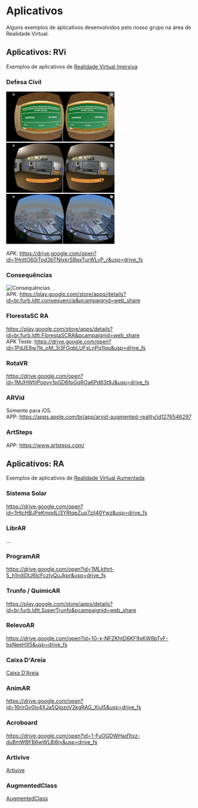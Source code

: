 # Aplicativos

Alguns exemplos de aplicativos desenvolvidos pelo nosso grupo na área de Realidade Virtual.  

## Aplicativos: RVi

Exemplos de aplicativos de [Realidade Virtual Imersiva](./RealidadeVirtualImersiva.md)  

### Defesa Civil

![DefesaCivil_Entrada](Nossos/DefesaCivil_Entrada.png)  
![DefesaCivil_Casa](Nossos/DefesaCivil_Casa.png)  
![DefesaCivil_helicoptero](Nossos/DefesaCivil_helicoptero.png)  

APK: <https://drive.google.com/open?id=1HnItO60iTpd3bTNIxkrSBpxTurWLvP_r&usp=drive_fs>  

### Consequências

![Consequências](img_Consequências.png)  
APK: <https://play.google.com/store/apps/details?id=br.furb.ldtt.consequencia&pcampaignid=web_share>  

### FlorestaSC RA

<https://play.google.com/store/apps/details?id=br.furb.ldtt.FlorestaSCRA&pcampaignid=web_share>  
APK Teste: <https://drive.google.com/open?id=1PdJE8w7lk_oM_3i3FGqbLUFsLnPq1lqu&usp=drive_fs>  

### RotaVR

<https://drive.google.com/open?id=1MJHWtljPopyy1pGD6fpGqROa6Pd63t9J&usp=drive_fs>  

### ARVid

Somente para iOS.  
APP: <https://apps.apple.com/br/app/arvid-augmented-reality/id1276546297>  

### ArtSteps

APP: <https://www.artsteps.com/>  

## Aplicativos: RA

Exemplos de aplicativos de [Realidade Virtual Aumentada](./RealidadeVirtualAumentada.md)  

### Sistema Solar

<https://drive.google.com/open?id=1HtcHBJPeKmqdLl3YRtqeZuq7zjI40Ywz&usp=drive_fs>  

### LibrAR

...  

### ProgramAR

<https://drive.google.com/open?id=1MLkthrt-5_h1ndjDtJ6IcFczIvQuJkpr&usp=drive_fs>  

### Trunfo / QuimicAR

<https://play.google.com/store/apps/details?id=br.furb.ldtt.SuperTrunfo&pcampaignid=web_share>  

### RelevoAR

<https://drive.google.com/open?id=1G-x-NFZKhtD6KF9xKW8bTyF-bsNeeHX5&usp=drive_fs>  

### Caixa D'Areia

[Caixa D'Areia](./Nossos/CaixaEAgua/)  

### AnimAR

<https://drive.google.com/open?id=16rirGv0Ix4XJa5QjgzoV2kgRAG_Xiul5&usp=drive_fs>  

### Acroboard

<https://drive.google.com/open?id=1-FuOGDWHad1txz-duBmWBFB6wWLBi6jv&usp=drive_fs>  

### Artivive

[Artivive](https://artivive.com/)  

### AugmentedClass

[AugmentedClass](https://www.creativitic.es/augmentedclass/ "AugmentedClass")  
